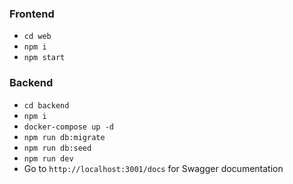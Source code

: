 
### Frontend
* `cd web`
* `npm i`
* `npm start`

### Backend
* `cd backend`
* `npm i`
* `docker-compose up -d`
* `npm run db:migrate`
* `npm run db:seed`
* `npm run dev`
* Go to `http://localhost:3001/docs` for Swagger documentation
